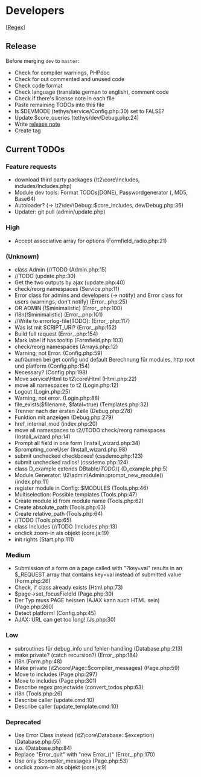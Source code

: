 Developers
==========

[[Regex](https://github.com/experder/T2/blob/master/help/dev_regex.md)]

Release
-------
Before merging `dev` to `master`:
* Check for compiler warnings, PHPdoc
* Check for out commented and unused code
* Check code format
* Check language (translate german to english), comment code
* Check if there's license note in each file
* Paste remaining TODOs into this file
* Is $DEVMODE (tethys/service/Config.php:30) set to FALSE?
* Update $core_queries (tethys/dev/Debug.php:24)
* Write [release note](../release_notes.md)
* Create tag

Current TODOs
-------------
### Feature requests
* download third party packages (\t2\core\Includes, includes/Includes.php)
* Module dev tools: Format TODOs(DONE), Passwordgenerator (, MD5, Base64)
* Autoloader? (-> \t2\dev\Debug::$core_includes, dev/Debug.php:36)
* Updater: git pull (admin/update.php)

### High
* Accept associative array for options (Formfield_radio.php:21)

### (Unknown)
* class Admin {//TODO (Admin.php:15)
* //TODO (update.php:30)
* Get the two outputs by ajax (update.php:40)
* check/reorg namespaces (Service.php:11)
* Error class for admins and developers (-> notify) and Error class for users (warnings, don't notify) (Error_.php:25)
* OR ADMIN (!$minimalistic) (Error_.php:100)
* i18n(!$minimalistic) (Error_.php:101)
* //Write to errorlog-file(TODO): (Error_.php:117)
* Was ist mit SCRIPT_URI? (Error_.php:152)
* Build full request (Error_.php:154)
* Mark label if has tooltip (Formfield.php:103)
* check/reorg namespaces (Arrays.php:12)
* Warning, not Error. (Config.php:59)
* aufräumen bei get config und default Berechnung für modules, http root und platform (Config.php:154)
* Necessary? (Config.php:198)
* Move service\Html to t2\core\Html (Html.php:22)
* move all namespaces to t2 (Login.php:12)
* Logout (Login.php:25)
* Warning, not error. (Login.php:88)
* file_exists($filename, $fatal=true) (Templates.php:32)
* Trenner nach der ersten Zeile (Debug.php:278)
* Funktion mit anzeigen (Debug.php:279)
* href_internal_mod (index.php:20)
* move all namespaces to t2//TODO:check/reorg namespaces (Install_wizard.php:14)
* Prompt all field in one form (Install_wizard.php:34)
* $prompting_coreUser (Install_wizard.php:98)
* submit unchecked checkboxes! (cssdemo.php:123)
* submit unchecked radios! (cssdemo.php:124)
* class D_example extends DBtable/*TODO*/{ (D_example.php:5)
* Module Generator: \t2\admin\Admin::prompt_new_module() (index.php:11)
* register module in Config::$MODULES (Tools.php:46)
* Multiselection: Possible templates (Tools.php:47)
* Create module id from module name (Tools.php:62)
* Create absolute_path (Tools.php:63)
* Create relative_path (Tools.php:64)
* //TODO (Tools.php:65)
* class Includes {//TODO (Includes.php:13)
* onclick zoom-in als objekt (core.js:19)
* init rights (Start.php:111)

### Medium
* Submission of a form on a page called with "?key=val" results in an $_REQUEST array that contains key=val instead of submitted value (Form.php:26)
* Check, if class already exists (Html.php:73)
* $page->set_focusFieldId (Page.php:30)
* Der Typ muss PAGE heissen (AJAX kann auch HTML sein) (Page.php:260)
* Detect platform! (Config.php:45)
* AJAX: URL can get too long! (Js.php:30)

### Low
* subroutines für debug_info und fehler-handling (Database.php:213)
* make private? (catch recursion?) (Error_.php:184)
* i18n (Form.php:48)
* Make private (\t2\core\Page::$compiler_messages) (Page.php:59)
* Move to includes (Page.php:297)
* Move to includes (Page.php:301)
* Describe regex projectwide (convert_todos.php:63)
* i18n (Tools.php:26)
* Describe caller (update.cmd:10)
* Describe caller (update_template.cmd:10)

### Deprecated
* Use Error Class instead (\t2\core\Database::$exception) (Database.php:55)
* s.o. (Database.php:84)
* Replace "Error_quit" with "new Error_()" (Error_.php:170)
* Use only $compiler_messages (Page.php:53)
* onclick zoom-in als objekt (core.js:9)
